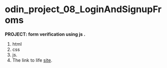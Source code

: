 # odin_project_08_LoginAndSignupFroms
**PROJECT: form verification using js .**
1. html
2.  css
3.  js.
4. The link to life  [site](https://mrsuber.github.io/odin_project_08_LoginAndSignupFroms/).
